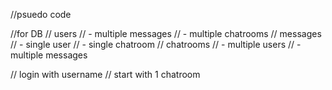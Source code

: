 //psuedo code

//for DB
// users
//     - multiple messages
//     - multiple chatrooms
// messages
//     - single user
//     - single chatroom
// chatrooms
//     - multiple users
//     - multiple messages


// login with username
// start with 1 chatroom 



